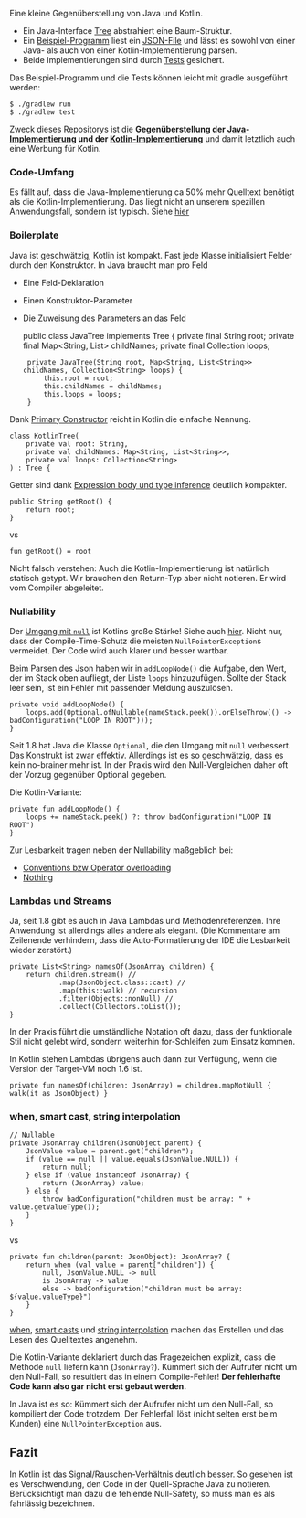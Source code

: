 Eine kleine Gegenüberstellung von Java und Kotlin.

 - Ein Java-Interface [Tree](./src/main/java/tree/Tree.java) abstrahiert eine Baum-Struktur.
 - Ein [Beispiel-Programm](./src/main/java/run/Main.java) liest ein [JSON-File](./src/main/resources/sample.json)
und lässt es sowohl von einer Java- als auch von einer Kotlin-Implementierung parsen.
 - Beide Implementierungen sind durch [Tests](./src/test/kotlin/treetests/TreeTests.kt) gesichert. 

Das Beispiel-Programm und die Tests können leicht mit gradle ausgeführt werden:

    $ ./gradlew run
    $ ./gradlew test

Zweck dieses Repositorys ist die **Gegenüberstellung der [Java-Implementierung](./src/main/java/javatree/JavaTree.java) und der [Kotlin-Implementierung](./src/main/kotlin/kotlintree/KotlinTree.kt)**
und damit letztlich auch eine Werbung für Kotlin.

### Code-Umfang
Es fällt auf, dass die Java-Implementierung ca 50% mehr Quelltext benötigt als die Kotlin-Implementierung.
Das liegt nicht an unserem spezillen Anwendungsfall, sondern ist typisch. Siehe [hier](https://kotlinlang.org/docs/reference/faq.html#what-advantages-does-kotlin-give-me-over-the-java-programming-language)

### Boilerplate
Java ist geschwätzig, Kotlin ist kompakt. Fast jede Klasse initialisiert Felder durch den Konstruktor.
In Java braucht man pro Feld
 - Eine Feld-Deklaration
 - Einen Konstruktor-Parameter
 - Die Zuweisung des Parameters an das Feld


    public class JavaTree implements Tree {
        private final String root;
        private final Map<String, List<String>> childNames;
        private final Collection<String> loops;
    
        private JavaTree(String root, Map<String, List<String>> childNames, Collection<String> loops) {
            this.root = root;
            this.childNames = childNames;
            this.loops = loops;
        }

Dank [Primary Constructor](https://kotlinlang.org/docs/reference/classes.html#constructors) reicht in Kotlin
die einfache Nennung.

    class KotlinTree(
        private val root: String,
        private val childNames: Map<String, List<String>>,
        private val loops: Collection<String>
    ) : Tree {

Getter sind dank [Expression body und type inference](https://kotlinlang.org/docs/reference/basic-syntax.html#defining-functions)
deutlich kompakter.

    public String getRoot() {
        return root;
    }
    
vs
    
    fun getRoot() = root
    
Nicht falsch verstehen: Auch die Kotlin-Implementierung ist natürlich statisch getypt. Wir brauchen den
Return-Typ aber nicht notieren. Er wird vom Compiler abgeleitet.

### Nullability
Der [Umgang mit `null`](https://kotlinlang.org/docs/reference/null-safety.html) ist Kotlins große Stärke!
Siehe auch [hier](https://medium.com/@elizarov/null-is-your-friend-not-a-mistake-b63ff1751dd5).
Nicht nur, dass der Compile-Time-Schutz die meisten `NullPointerException`s vermeidet. Der Code wird auch
klarer und besser wartbar.

Beim Parsen des Json haben wir in `addLoopNode()` die Aufgabe, den Wert, der im Stack oben aufliegt,
der Liste `loops` hinzuzufügen. Sollte der Stack leer sein, ist ein Fehler mit passender Meldung auszulösen.

    private void addLoopNode() {
        loops.add(Optional.ofNullable(nameStack.peek()).orElseThrow(() -> badConfiguration("LOOP IN ROOT")));
    }

Seit 1.8 hat Java die Klasse `Optional`, die den Umgang mit `null` verbessert.
Das Konstrukt ist zwar effektiv. Allerdings ist es so geschwätzig, dass es kein no-brainer mehr ist.
In der Praxis wird den Null-Vergleichen daher oft der Vorzug gegenüber Optional gegeben.

Die Kotlin-Variante:

    private fun addLoopNode() {
        loops += nameStack.peek() ?: throw badConfiguration("LOOP IN ROOT")
    }

Zur Lesbarkeit tragen neben der Nullability maßgeblich bei:
 - [Conventions bzw Operator overloading](https://kotlinlang.org/docs/reference/operator-overloading.html)
 - [Nothing](https://kotlinlang.org/api/latest/jvm/stdlib/kotlin/-nothing.html)
 
### Lambdas und Streams
Ja, seit 1.8 gibt es auch in Java Lambdas und Methodenreferenzen.
Ihre Anwendung ist allerdings alles andere als elegant.
(Die Kommentare am Zeilenende verhindern, dass die Auto-Formatierung der IDE die Lesbarkeit
wieder zerstört.)
 
    private List<String> namesOf(JsonArray children) {
        return children.stream() //
                .map(JsonObject.class::cast) //
                .map(this::walk) // recursion
                .filter(Objects::nonNull) //
                .collect(Collectors.toList());
    }

In der Praxis führt die umständliche Notation oft dazu, dass der funktionale Stil nicht gelebt wird,
sondern weiterhin for-Schleifen zum Einsatz kommen.

In Kotlin stehen Lambdas übrigens auch dann zur Verfügung, wenn die Version der Target-VM noch 1.6 ist.

    private fun namesOf(children: JsonArray) = children.mapNotNull { walk(it as JsonObject) }

### when, smart cast, string interpolation

    // Nullable
    private JsonArray children(JsonObject parent) {
        JsonValue value = parent.get("children");
        if (value == null || value.equals(JsonValue.NULL)) {
            return null;
        } else if (value instanceof JsonArray) {
            return (JsonArray) value;
        } else {
            throw badConfiguration("children must be array: " + value.getValueType());
        }
    }

vs

    private fun children(parent: JsonObject): JsonArray? {
        return when (val value = parent["children"]) {
            null, JsonValue.NULL -> null
            is JsonArray -> value
            else -> badConfiguration("children must be array: ${value.valueType}")
        }
    }

[when](https://kotlinlang.org/docs/reference/control-flow.html#when-expression),
[smart casts](https://kotlinlang.org/docs/reference/typecasts.html#smart-casts) und
[string interpolation](https://kotlinlang.org/docs/reference/basic-types.html#string-templates)
machen das Erstellen und das Lesen des Quelltextes angenehm.

Die Kotlin-Variante deklariert durch das Fragezeichen explizit, dass die Methode `null` liefern
kann (`JsonArray?`). Kümmert sich der Aufrufer nicht um den Null-Fall, so resultiert das in einem
Compile-Fehler! **Der fehlerhafte Code kann also gar nicht erst gebaut werden.**

In Java ist es so: Kümmert sich der Aufrufer nicht um den Null-Fall, so kompiliert der Code trotzdem.
Der Fehlerfall löst (nicht selten erst beim Kunden) eine `NullPointerException` aus.   

## Fazit
In Kotlin ist das Signal/Rauschen-Verhältnis deutlich besser. So gesehen ist es Verschwendung,
den Code in der Quell-Sprache Java zu notieren. Berücksichtigt man dazu die fehlende Null-Safety,
so muss man es als fahrlässig bezeichnen. 